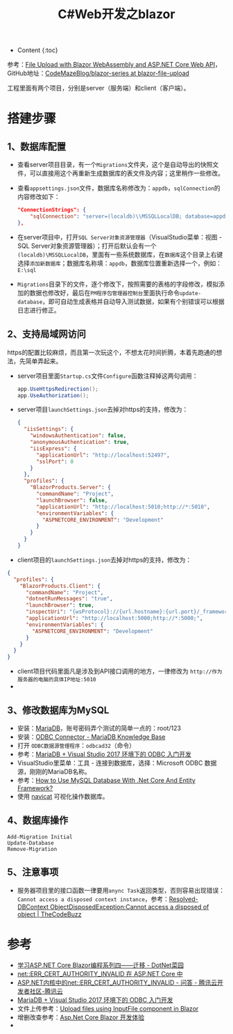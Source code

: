 ﻿---
layout:		post
category:	"program"
title:		"C#Web开发之blazor"

tags:		[c#]
---
- Content
{:toc}


参考：[File Upload with Blazor WebAssembly and ASP.NET Core Web API](https://code-maze.com/blazor-webassembly-file-upload/)，GitHub地址：[CodeMazeBlog/blazor-series at blazor-file-upload](https://github.com/CodeMazeBlog/blazor-series/tree/blazor-file-upload)

工程里面有两个项目，分别是server（服务端）和client（客户端）。



# 搭建步骤

## 1、数据库配置

- 查看server项目目录，有一个`Migrations`文件夹，这个是自动导出的快照文件，可以直接用这个再重新生成数据库的表文件及内容；这里稍作一些修改。

- 查看`appsettings.json`文件，数据库名称修改为：`appdb`，`sqlConnection`的内容修改如下：

  ```json
  "ConnectionStrings": {
      "sqlConnection": "server=(localdb)\\MSSQLLocalDB; database=appdb; Integrated Security=true"
  },
  ```

- 在server项目中，打开`SQL Server对象资源管理器`（VisualStudio菜单：视图 - SQL Server对象资源管理器）；打开后默认会有一个`(localdb)\MSSQLLocalDB`，里面有一些系统数据库，在`数据库`这个目录上右键选择`添加新数据库`；数据库名称填：`appdb`，数据库位置重新选择一个，例如：`E:\sql`

- `Migrations`目录下的文件，逐个修改下，按照需要的表格的字段修改，模拟添加的数据也修改好，最后在`PM程序包管理器控制台`里面执行命令`update-database`，即可自动生成表格并自动导入测试数据，如果有个别错误可以根据日志进行修正。



## 2、支持局域网访问

https的配置比较麻烦，而且第一次玩这个，不想太花时间折腾，本着先跑通的想法，先简单弄起来。

- server项目里面`Startup.cs`文件`Configure`函数注释掉这两句调用：

  ```csharp
  app.UseHttpsRedirection();
  app.UseAuthorization();
  ```

- server项目`launchSettings.json`去掉对https的支持，修改为：

  ```json
  {
    "iisSettings": {
      "windowsAuthentication": false,
      "anonymousAuthentication": true,
      "iisExpress": {
        "applicationUrl": "http://localhost:52497",
        "sslPort": 0
      }
    },
    "profiles": {
      "BlazorProducts.Server": {
        "commandName": "Project",
        "launchBrowser": false,
        "applicationUrl": "http://localhost:5010;http://*:5010",
        "environmentVariables": {
          "ASPNETCORE_ENVIRONMENT": "Development"
        }
      }
    }
  }
  ```

- client项目的`launchSettings.json`去掉对https的支持，修改为：

```json
{
  "profiles": {
    "BlazorProducts.Client": {
      "commandName": "Project",
      "dotnetRunMessages": "true",
      "launchBrowser": true,
      "inspectUri": "{wsProtocol}://{url.hostname}:{url.port}/_framework/debug/ws-proxy?browser={browserInspectUri}",
      "applicationUrl": "http://localhost:5000;http://*:5000;",
      "environmentVariables": {
        "ASPNETCORE_ENVIRONMENT": "Development"
      }
    }
  }
}
```

- client项目代码里面凡是涉及到API接口调用的地方，一律修改为 `http://作为服务器的电脑的具体IP地址:5010`
- 

## 3、修改数据库为MySQL

- 安装：[MariaDB](https://mariadb.org/)，账号密码弄个测试的简单一点的：root/123
- 安装：[ODBC Connector - MariaDB Knowledge Base](https://mariadb.com/kb/en/mariadb-connector-odbc/)
- 打开 `ODBC数据源管理程序`：`odbcad32`（命令）
- 参考：[MariaDB + Visual Studio 2017 环境下的 ODBC 入门开发](https://www.cnblogs.com/joxon/p/mariadb-vs2017-odbc.html)
- VisualStudio里菜单：工具 - 连接到数据库，选择：Microsoft ODBC 数据源，刚刚的MariaDB名称。
- 参考：[How to Use MySQL Database With .Net Core And Entity Framework?](https://www.geekinsta.com/mysql-with-net-core-and-entity-framework/)
- 使用 [navicat](https://www.navicat.com/en/download/navicat-for-mysql) 可视化操作数据库。

## 4、数据库操作

```
Add-Migration Initial
Update-Database
Remove-Migration
```

## 5、注意事项

- 服务器项目里的接口函数一律要用`anync Task`返回类型，否则容易出现错误：`Cannot access a disposed context instance`，参考：[Resolved- DBContext ObjectDisposedException:Cannot access a disposed of object | TheCodeBuzz](https://www.thecodebuzz.com/efcore-dbcontext-cannot-access-disposed-object-net-core/)

# 参考

- [学习ASP.NET Core Blazor编程系列四——迁移 - DotNet菜园](https://www.cnblogs.com/chillsrc/p/16747434.html)
- [net::ERR_CERT_AUTHORITY_INVALID 在 ASP.NET Core 中](https://qa.1r1g.com/sf/ask/4465759651/)
- [ASP.NET内核中的net::ERR_CERT_AUTHORITY_INVALID - 问答 - 腾讯云开发者社区-腾讯云](https://cloud.tencent.com/developer/ask/sof/1109771)
- [MariaDB + Visual Studio 2017 环境下的 ODBC 入门开发](https://www.cnblogs.com/joxon/p/mariadb-vs2017-odbc.html)
- 文件上传参考：[Upload files using InputFile component in Blazor](http://www.binaryintellect.net/articles/06473cc7-a391-409e-948d-3752ba3b4a6c.aspx)
- 增删改查参考：[Asp.Net Core Blazor 开发体验](https://blog.csdn.net/elie_yang/article/details/123399805?spm=1001.2014.3001.5506)
- 
